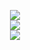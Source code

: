 <p align="center">
    <img src="https://github-readme-stats.vercel.app/api?username=muzaffar-xadjayev&rank_icon=github&include_all_commits=true&card_width=500px&hide_border=true&theme=buefy-dark&show=reviews,discussions_started,discussions_answered">
    <br>

<img src="https://streak-stats.demolab.com?user=muzaffar-xadjayev&theme=buefy-dark&hide_border=true&card_width=500px">

<br>

<img src="https://github-readme-stats.vercel.app/api/top-langs?username=muzaffar-xadjayev&show_icons=true&locale=en&layout=compact&theme=buefy-dark&hide_border=true&card_width=500px"/>
  </p>
